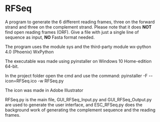 # RFSeq
A program to generate the 6 different reading frames, three on the forward strand and three on the complement strand. Please note that it does **NOT** find open reading frames (ORF). Give a file with just a single line of sequence as input, **NO** Fasta format needed.

The program uses the module sys and the third-party module wx-python 4.0 (Phoenix) WxPython

The executable was made using pyinstaller on Windows 10 Home-edition 64-bit.

In the project folder open the cmd and use the command: pyinstaller -F --icon=RFSeq.ico -w RFSeq.py

The icon was made in Adobe Illustrator

RFSeq.py is the main file, GUI_RFSeq_Input.py and GUI_RFSeq_Output.py are used to generate the user interface, and ESC_RFSeq.py does the background work of generating the complement sequence and the reading frames.
